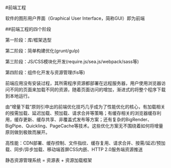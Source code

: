 #前端工程

软件的图形用户界面（Graphical User Interface，简称GUI）即为前端

##前端工程的四个阶段

第一阶段：库/框架选型

第二阶段：简单构建优化(grunt/gulp)

第三阶段：JS/CSS模块化开发(require.js/sea.js/webpack/sass等)

第四阶段：组件化开发与资源管理(fis等)

前端应用没有安装过程，其所需程序资源都部署在远程服务器，用户使用浏览器访问不同的页面来加载不同的资源，随着页面访问的增加，渐进式的将整个程序下载到本地运行。

由“增量下载”原则引申出的前端优化技巧几乎成为了性能优化的核心，有加载相关的按需加载、延迟加载、预加载、请求合并等策略；有缓存相关的浏览器缓存利用，缓存更新、缓存共享、非覆盖式发布等方案；还有复杂的BigRender、BigPipe、Quickling、PageCache等技术。这些优化方案无不围绕着如何将增量原则做到极致而展开。

高性能：CDN部署、缓存控制、文件指纹、缓存复用、请求合并、按需/延迟/预加载、同步/异步加载、移动端首屏CSS内嵌、HTTP 2.0服务端资源推送

静态资源管理系统 = 资源表 + 资源加载框架